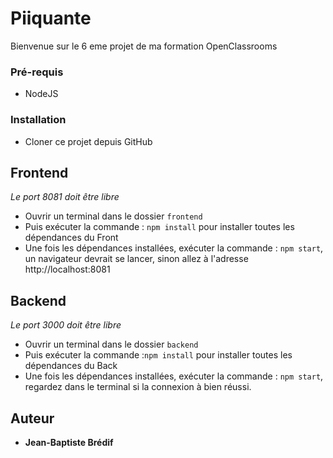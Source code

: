 # Piiquante

Bienvenue sur le 6 eme projet de ma formation OpenClassrooms

### Pré-requis

- NodeJS

### Installation

- Cloner ce projet depuis GitHub

## Frontend

_Le port 8081 doit être libre_
- Ouvrir un terminal dans le dossier ``frontend`` 
- Puis exécuter la commande : ``npm install`` pour installer toutes les dépendances du Front
- Une fois les dépendances installées, exécuter la commande :  ``npm start``, un navigateur devrait se lancer, sinon allez à l'adresse http://localhost:8081

## Backend

_Le port 3000 doit être libre_
- Ouvrir un terminal dans le dossier ``backend``
- Puis exécuter la commande :``npm install`` pour installer toutes les dépendances du Back
- Une fois les dépendances installées, exécuter la commande :  ``npm start``, regardez dans le terminal si la connexion à bien réussi.

## Auteur

* **Jean-Baptiste Brédif** 


